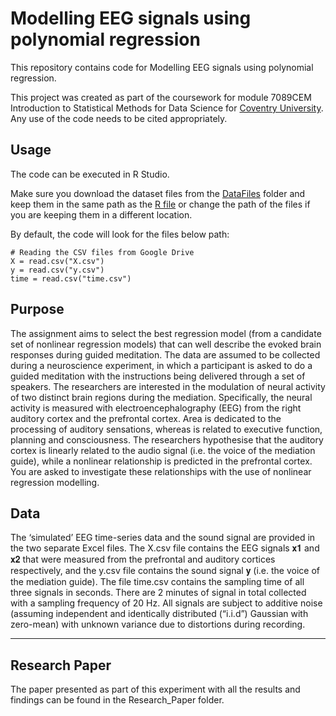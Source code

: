 # Modelling EEG signals using polynomial regression

This repository contains code for Modelling EEG signals using polynomial regression.

This project was created as part of the coursework for module 7089CEM Introduction to Statistical Methods for Data Science for [Coventry University](https://www.coventry.ac.uk/course-structure/pg/eec/data-science-and-computational-intelligence-msc/). Any use of the code needs to be cited appropriately. 

## Usage

The code can be executed in R Studio. 

Make sure you download the dataset files from the [DataFiles](https://github.com/siddesai80/StatisticalMethods/tree/main/DataFiles) folder and keep them in the same path as the [R file](https://github.com/siddesai80/StatisticalMethods/blob/main/RScript_for_stats.R) or change the path of the files if you are keeping them in a different location. 

By default, the code will look for the files below path:
```
# Reading the CSV files from Google Drive
X = read.csv("X.csv")
y = read.csv("y.csv")
time = read.csv("time.csv")
```

## Purpose

The assignment aims to select the best regression model (from a candidate set of nonlinear regression models) that can well describe the evoked brain responses during guided meditation. The data are assumed to be collected during a neuroscience experiment, in which a participant is asked to do a guided meditation with the instructions being delivered through a set of speakers. The researchers are interested in the modulation of neural activity of two distinct brain regions during the mediation. Specifically, the neural activity is measured with electroencephalography (EEG) from the right auditory cortex and the prefrontal cortex. Area is dedicated to the processing of auditory sensations, whereas is related to executive function, planning and consciousness. The researchers hypothesise that the auditory cortex is linearly related to the audio signal (i.e. the voice of the mediation guide), while a nonlinear relationship is predicted in the prefrontal cortex. You are asked to investigate these relationships with the use of nonlinear regression modelling. 

## Data

The ‘simulated’ EEG time-series data and the sound signal are provided in the two separate Excel files. The X.csv file contains the EEG signals 𝐱𝟏 and 𝐱𝟐 that were measured from the prefrontal and auditory cortices respectively, and the y.csv file contains the sound signal 𝐲 (i.e. the voice of the mediation guide). The file time.csv contains the sampling time of all three signals in seconds. There are 2 minutes of signal in total collected with a sampling frequency of 20 Hz. All signals are subject to additive noise (assuming independent and identically distributed (“i.i.d”) Gaussian with zero-mean) with unknown variance due to distortions during recording. 

---

## Research Paper

The paper presented as part of this experiment with all the results and findings can be found in the Research_Paper folder.
